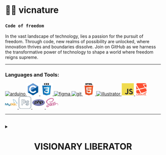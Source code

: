 # 🏄‍♂️ vicnature


**<h3>`Code of freedom`</h3>**


In the vast landscape of technology, lies a passion for the pursuit of freedom. Through code, new realms of possibility are unlocked, where innovation thrives and boundaries dissolve. Join on GitHub as we harness the transformative power of technology to shape a world where freedom reigns supreme.

---

<h3 align="left">Languages and Tools:</h3>
<p align="left"> <a href="https://www.arduino.cc/" target="_blank" rel="noreferrer"> <img src="https://cdn.worldvectorlogo.com/logos/arduino-1.svg" alt="arduino" width="40" height="40"/> </a> <a href="https://www.cprogramming.com/" target="_blank" rel="noreferrer"> <img src="https://raw.githubusercontent.com/devicons/devicon/master/icons/c/c-original.svg" alt="c" width="40" height="40"/> </a> <a href="https://www.w3schools.com/css/" target="_blank" rel="noreferrer"> <img src="https://raw.githubusercontent.com/devicons/devicon/master/icons/css3/css3-original-wordmark.svg" alt="css3" width="40" height="40"/> </a> <a href="https://www.figma.com/" target="_blank" rel="noreferrer"> <img src="https://www.vectorlogo.zone/logos/figma/figma-icon.svg" alt="figma" width="40" height="40"/> </a> <a href="https://git-scm.com/" target="_blank" rel="noreferrer"> <img src="https://www.vectorlogo.zone/logos/git-scm/git-scm-icon.svg" alt="git" width="40" height="40"/> </a> <a href="https://www.w3.org/html/" target="_blank" rel="noreferrer"> <img src="https://raw.githubusercontent.com/devicons/devicon/master/icons/html5/html5-original-wordmark.svg" alt="html5" width="40" height="40"/> </a> <a href="https://www.adobe.com/in/products/illustrator.html" target="_blank" rel="noreferrer"> <img src="https://www.vectorlogo.zone/logos/adobe_illustrator/adobe_illustrator-icon.svg" alt="illustrator" width="40" height="40"/> </a> <a href="https://developer.mozilla.org/en-US/docs/Web/JavaScript" target="_blank" rel="noreferrer"> <img src="https://raw.githubusercontent.com/devicons/devicon/master/icons/javascript/javascript-original.svg" alt="javascript" width="40" height="40"/> </a> <a href="https://laravel.com/" target="_blank" rel="noreferrer"> <img src="https://raw.githubusercontent.com/devicons/devicon/master/icons/laravel/laravel-plain-wordmark.svg" alt="laravel" width="40" height="40"/> </a> <a href="https://www.mysql.com/" target="_blank" rel="noreferrer"> <img src="https://raw.githubusercontent.com/devicons/devicon/master/icons/mysql/mysql-original-wordmark.svg" alt="mysql" width="40" height="40"/> </a> <a href="https://www.photoshop.com/en" target="_blank" rel="noreferrer"> <img src="https://raw.githubusercontent.com/devicons/devicon/master/icons/photoshop/photoshop-line.svg" alt="photoshop" width="40" height="40"/> </a> <a href="https://www.php.net" target="_blank" rel="noreferrer"> <img src="https://raw.githubusercontent.com/devicons/devicon/master/icons/php/php-original.svg" alt="php" width="40" height="40"/> </a> <a href="https://sass-lang.com" target="_blank" rel="noreferrer"> <img src="https://raw.githubusercontent.com/devicons/devicon/master/icons/sass/sass-original.svg" alt="sass" width="40" height="40"/> </a> </p>

<hr>

<br />





<details>
 <summary><h1 align="center">VISIONARY LIBERATOR</h1></summary>
   In every code repository lies the blueprint of a visionary mind. Guided by the spirit of innovation, the bearer of this repository envisions a future where technology becomes the bridge to boundless opportunities and untold freedoms, enriching the lives of all who journey through its digital realm

   
<h3 align="center">Visionary liberator</h3>

<p align="left"> <img src="https://komarev.com/ghpvc/?username=vicnature&label=Profile%20views&color=0e75b6&style=flat" alt="vicnature" /> </p>

- 🌱 I’m currently learning **Laravel**


<p align="left">
</p>



<p><img align="left" src="https://github-readme-stats.vercel.app/api/top-langs?username=vicnature&show_icons=true&locale=en&layout=compact" alt="vicnature" /></p>

<p>&nbsp;<img align="center" src="https://github-readme-stats.vercel.app/api?username=vicnature&show_icons=true&locale=en" alt="vicnature" /></p>

<p><img align="center" src="https://github-readme-streak-stats.herokuapp.com/?user=vicnature&" alt="vicnature" /></p>




